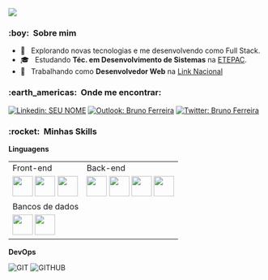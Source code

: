 <link rel="stylesheet" href="https://cdn.jsdelivr.net/gh/devicons/devicon@v2.14.0/devicon.min.css">

![](https://komarev.com/ghpvc/?username=srbrunoferreira&style=flat-square)

<h3> :boy: &nbsp;Sobre mim </h3>

- 🤔 &nbsp; Explorando novas tecnologias e me desenvolvendo como Full Stack.
- 🎓 &nbsp; Estudando **Téc. em Desenvolvimento de Sistemas** na <a href="https://www.linkedin.com/company/etepac/about/" target="_blank">ETEPAC</a>.
- 💼 &nbsp; Trabalhando como **Desenvolvedor Web** na <a href="https://www.linkedin.com/company/linknacional/" target="_blank">Link Nacional</a>

<h3> :earth_americas: &nbsp;Onde me encontrar: </h3>

[![Linkedin: SEU NOME](https://img.shields.io/badge/-brunoferreiradc-blue?style=flat-round&logo=Linkedin&logoColor=white&link=https://www.linkedin.com/in/brunoferreiradc/)](https://www.linkedin.com/in/brunoferreiradc/)
[![Outlook: Bruno Ferreira](https://img.shields.io/badge/-srbrunoferreira@outlook.com-006bed?style=flat-round&logo=Gmail&logoColor=white&link=mailto:srbrunoferreira@outlook.com)](mailto:srbrunoferreira@outlook.com)
[![Twitter: Bruno Ferreira](https://img.shields.io/badge/-Twitter-006bed?style=flat-round&logo=Twitter&logoColor=white&link=https://twitter.com/srbrunferreira)](https://twitter.com/srbrunferreira)

<h3> :rocket: &nbsp;Minhas Skills </h3>

**Linguagens**
<table>
  <tr>
    <td>Front-end</td>
    <td>Back-end</td>
  </tr>
  <tr>
  </tr>
  <tr>
    <td>
      <div>
        <img width="40" src="https://cdn.jsdelivr.net/gh/devicons/devicon/icons/vuejs/vuejs-original-wordmark.svg" />
        <img width="40" src="https://cdn.jsdelivr.net/gh/devicons/devicon/icons/react/react-original-wordmark.svg" />
        <img width="40" src="https://cdn.jsdelivr.net/gh/devicons/devicon/icons/wordpress/wordpress-plain-wordmark.svg" />
      </div>
    </td>
    <td>
      <div>
        <img width="40" src="https://cdn.jsdelivr.net/gh/devicons/devicon/icons/php/php-plain.svg" />
        <img width="40" src="https://cdn.jsdelivr.net/gh/devicons/devicon/icons/laravel/laravel-plain-wordmark.svg" />
        <img width="40" src="https://cdn.jsdelivr.net/gh/devicons/devicon/icons/nodejs/nodejs-plain-wordmark.svg" />
        <img width="40" src="https://cdn.jsdelivr.net/gh/devicons/devicon/icons/python/python-original-wordmark.svg" />
      </div>
    </td>
  </tr>

  <tr>
    <td>Bancos de dados</td>
  </tr>
  <tr>
    <td>
      <div>
        <img width="40" src="https://cdn.jsdelivr.net/gh/devicons/devicon/icons/mysql/mysql-plain-wordmark.svg" />
        <img width="40" src="https://cdn.jsdelivr.net/gh/devicons/devicon/icons/mongodb/mongodb-original-wordmark.svg" />
      </div>
    </td>
  </tr>
</table>


  <!-- ![PHP](https://img.shields.io/badge/PHP-777BB4?style=for-the-badge&logo=php&logoColor=white)
  ![NODE](https://img.shields.io/badge/Node.js-339933?style=for-the-badge&logo=nodedotjs&logoColor=white)
  ![REACT](https://img.shields.io/badge/React-20232A?style=for-the-badge&logo=react&logoColor=61DAFB)
  ![JAVASCRIPT](https://img.shields.io/badge/JavaScript-F7DF1E?style=for-the-badge&logo=javascript&logoColor=black)
  ![REACT NATIVE](https://img.shields.io/badge/React_Native-20232A?style=for-the-badge&logo=react&logoColor=61DAFB)<br>
  ![HTML5](https://img.shields.io/badge/HTML5-E34F26?style=for-the-badge&logo=html5&logoColor=white)
  ![CSS3](https://img.shields.io/badge/CSS3-1572B6?style=for-the-badge&logo=css3&logoColor=white)
  ![WORDPRESS](https://img.shields.io/badge/Wordpress-21759B?style=for-the-badge&logo=wordpress&logoColor=white)
  ![MYSQL](https://img.shields.io/badge/MySQL-00000F?style=for-the-badge&logo=mysql&logoColor=white)
  ![PYTHON](https://img.shields.io/badge/Python-3776AB?style=for-the-badge&logo=python&logoColor=white) -->

**DevOps**

  ![GIT](https://img.shields.io/badge/Git-F05032?style=for-the-badge&logo=git&logoColor=white)
  ![GITHUB](https://img.shields.io/badge/GitHub-100000?style=for-the-badge&logo=github&logoColor=white)
